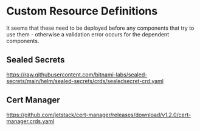 # Custom Resource Definitions

It seems that these need to be deployed before any components that try to use them - otherwise a validation error occurs for the dependent components.

## Sealed Secrets

https://raw.githubusercontent.com/bitnami-labs/sealed-secrets/main/helm/sealed-secrets/crds/sealedsecret-crd.yaml

## Cert Manager

https://github.com/jetstack/cert-manager/releases/download/v1.2.0/cert-manager.crds.yaml

